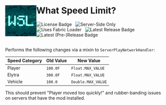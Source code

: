 <h1>
  <img alt = "WSL Logo" width="100" align="left" src="https://github.com/Brittank88/WhatSpeedLimit/blob/main/src/main/resources/assets/WSL/icon.png" />
    What Speed Limit?
    <br>
</h1>
<span>
    <img alt = "License Badge" src = "https://img.shields.io/github/license/Brittank88/WhatSpeedLimit?style=flat-square" />
    &nbsp; <img alt = "Server-Side Only" src = "https://img.shields.io/badge/environment-Server-1976d2?style=flat-square">
    &nbsp; <img alt = "Uses Fabric Loader" src = "https://img.shields.io/badge/modloader-Fabric-1976d2?style=flat-square">
    &nbsp; <img alt = "Latest Release Badge" src = "https://img.shields.io/github/v/release/Brittank88/WhatSpeedLimit?style=flat-square" />
    &nbsp; <img alt = "Latest (Pre-)Release Badge" src = "https://img.shields.io/github/v/release/Brittank88/WhatSpeedLimit?style=flat-square&include_prereleases" />
</span><br><br>

Performs the following changes via a mixin to `ServerPlayNetworkHandler`:

| Speed Category | Old Value | New Value          |
| -------------- | --------- | ------------------ |
| Player         | `100.0F`  | `Float.MAX_VALUE`  |
| Elytra         | `300.0F`  | `Float.MAX_VALUE`  |
| Vehicle        | `100.0`   | `Double.MAX_VALUE` |

This should prevent "Player moved too quickly!" and rubber-banding issues on servers that have the mod installed.
